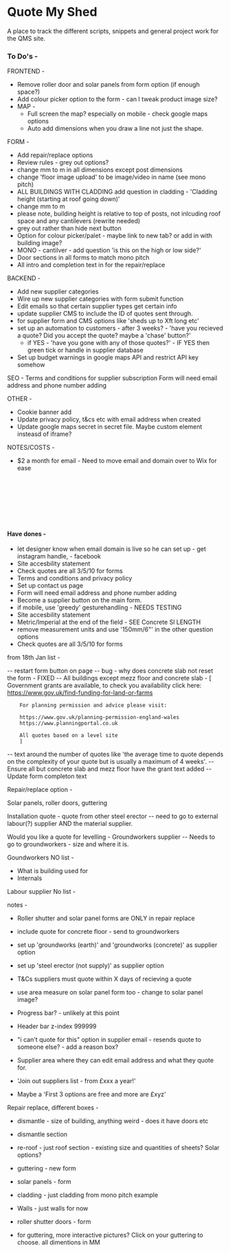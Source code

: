 <h1>Quote My Shed</h1>

A place to track the different scripts, snippets and general project work for the QMS site.

<h3>To Do's -</h3>

FRONTEND -

- Remove roller door and solar panels from form option (if enough space?)
- Add colour picker option to the form - can I tweak product image size?
- MAP -
  - Full screen the map? especially on mobile - check google maps options
  - Auto add dimensions when you draw a line not just the shape.

FORM -

- Add repair/replace options
- Review rules - grey out options?
- change mm to m in all dimensions except post dimensions
- change 'floor image upload' to be image/video in name (see mono pitch)
- ALL BUILDINGS WITH CLADDING add question in cladding - 'Cladding height (starting at roof going down)'
- change mm to m
- please note, building height is relative to top of posts, not inlcuding roof space and any cantilevers (rewrite needed)
- grey out rather than hide next button
- Option for colour picker/palet - maybe link to new tab? or add in with building image?
- MONO - cantilver - add question 'is this on the high or low side?'
- Door sections in all forms to match mono pitch
- All intro and completion text in for the repair/replace

BACKEND -

- Add new supplier categories
- Wire up new supplier categories with form submit function
- Edit emails so that certain supplier types get certain info
- update supplier CMS to include the ID of quotes sent through.
- for supplier form and CMS options like 'sheds up to Xft long etc'
- set up an automation to customers - after 3 weeks? - 'have you recieved a quote? Did you accept the quote? maybe a 'chase' button?'
  - if YES - 'have you gone with any of those quotes?' - IF YES then green tick or handle in supplier database
- Set up budget warnings in google maps API and restrict API key somehow

SEO -
Terms and conditions for supplier subscription
Form will need email address and phone number adding

OTHER -

- Cookie banner add
- Update privacy policy, t&cs etc with email address when created
- Update google maps secret in secret file. Maybe custom element insteasd of iframe?

NOTES/COSTS -

- $2 a month for email - Need to move email and domain over to Wix for ease

<br/>
<br/>
<br/>
<br/>
<br/>
<br/>
<h4>Have dones - </h4>

- let designer know when email domain is live so he can set up - get instagram handle, - facebook
- Site accesbility statement
- Check quotes are all 3/5/10 for forms
- Terms and conditions and privacy policy
- Set up contact us page
- Form will need email address and phone number adding
- Become a supplier button on the main form.
- if mobile, use 'greedy' gesturehandling - NEEDS TESTING
- Site accesbility statement
- Metric/Imperial at the end of the field - SEE Concrete Sl LENGTH
- remove measurement units and use '150mm/6"' in the other question options
- Check quotes are all 3/5/10 for forms

from 18th Jan list -

-- restart form button on page
-- bug - why does concrete slab not reset the form - FIXED
-- All buildings except mezz floor and concrete slab -
[
Government grants are available, to check you availability click here:
https://www.gov.uk/find-funding-for-land-or-farms

        For planning permission and advice please visit:

        https://www.gov.uk/planning-permission-england-wales
        https://www.planningportal.co.uk

        All quotes based on a level site
        ]

-- text around the number of quotes like 'the average time to quote depends on the complexity of your quote but is usually a maximum of 4 weeks'.
-- Ensure all but concrete slab and mezz floor have the grant text added
-- Update form completon text

Repair/replace option -

Solar panels, roller doors, guttering

Installation quote - quote from other steel erector
-- need to go to external labour(?) supplier AND the material supplier.

Would you like a quote for levelling - Groundworkers supplier
-- Needs to go to groundworkers - size and where it is.

Goundworkers NO list -

- What is building used for
- Internals

Labour supplier No list -

notes -

- Roller shutter and solar panel forms are ONLY in repair replace

- include quote for concrete floor - send to groundworkers

- set up 'groundworks (earth)' and 'groundworks (concrete)' as supplier option

- set up 'steel erector (not supply)' as supplier option

- T&Cs suppliers must quote within X days of recieving a quote

- use area measure on solar panel form too - change to solar panel image?

- Progress bar? - unlikely at this point

- Header bar z-index 999999

- "i can't quote for this" option in supplier email - resends quote to someone else? - add a reason box?

- Supplier area where they can edit email address and what they quote for.

- 'Join out suppliers list - from £xxx a year!'

- Maybe a 'First 3 options are free and more are £xyz'

Repair replace, different boxes -

- dismantle - size of building, anything weird - does it have doors etc
- dismantle section
- re-roof - just roof section - existing size and quantities of sheets? Solar options?
- guttering - new form
- solar panels - form
- cladding - just cladding from mono pitch example
- Walls - just walls for now
- roller shutter doors - form

- for guttering, more interactive pictures? Click on your guttering to choose. all dimentions in MM
